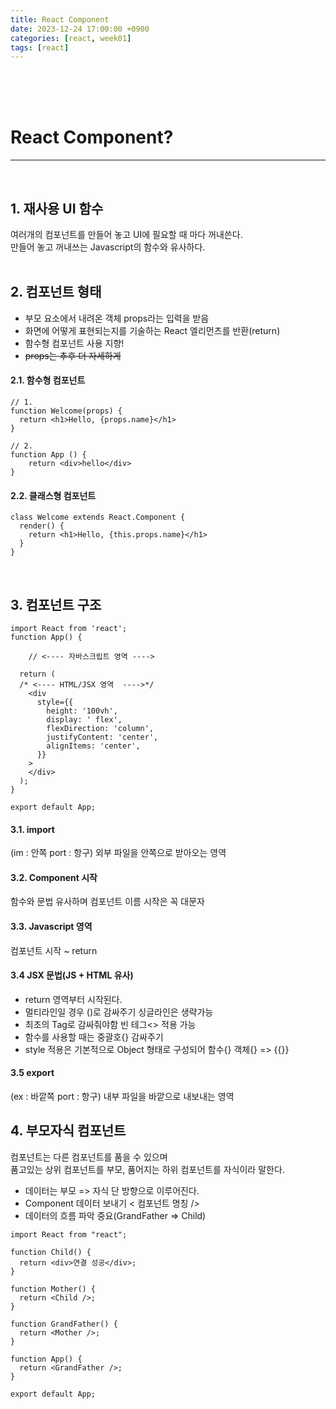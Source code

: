 ```yaml
---
title: React Component
date: 2023-12-24 17:00:00 +0900
categories: [react, week01]
tags: [react]
---
```


<br>
<br>
<br>

# React Component?
---
<br>

## 1. 재사용 UI 함수
여러개의 컴포넌트를 만들어 놓고 UI에 필요할 때 마다 꺼내쓴다.  
만들어 놓고 꺼내쓰는 Javascript의 함수와 유사하다.  
<br>

## 2. 컴포넌트 형태
- 부모 요소에서 내려온 객체 props라는 입력을 받음
- 화면에 어떻게 표현되는지를 기술하는 React 엘리먼츠를 반환(return)
- 함수형 컴포넌트 사용 지향!
- ~~props는 추후 더 자세하게~~

#### 2.1. 함수형 컴포넌트

```
// 1.
function Welcome(props) {
  return <h1>Hello, {props.name}</h1>
}

// 2.
function App () {
	return <div>hello</div>
}
```

#### 2.2. 클래스형 컴포넌트
```
class Welcome extends React.Component {
  render() {
    return <h1>Hello, {this.props.name}</h1>
  }
}
```  
<br>

## 3. 컴포넌트 구조

```
import React from 'react';
function App() {
  
	// <---- 자바스크립트 영역 ---->

  return (
  /* <---- HTML/JSX 영역  ---->*/
    <div
      style={{
        height: '100vh',
        display: ' flex',
        flexDirection: 'column',
        justifyContent: 'center',
        alignItems: 'center',
      }}
    >
    </div>
  );
}

export default App;
```

#### 3.1. import
(im : 안쪽 port : 항구) 외부 파일을 안쪽으로 받아오는 영역

#### 3.2. Component 시작 
함수와 문법 유사하며 컴포넌트 이름 시작은 꼭 대문자

#### 3.3. Javascript 영역 
컴포넌트 시작 ~ return

#### 3.4 JSX 문법(JS + HTML 유사)
- return 영역부터 시작된다.
- 멀티라인일 경우 ()로 감싸주기 싱글라인은 생략가능
- 최초의 Tag로 감싸줘야함 빈 테그<> 적용 가능  
- 함수를 사용할 때는 중괄호{} 감싸주기
- style 적용은 기본적으로 Object 형태로 구성되어 함수{} 객체{} => {{}}

#### 3.5 export
(ex : 바깥쪽 port : 항구) 내부 파일을 바깥으로 내보내는 영역
<br>

## 4. 부모자식 컴포넌트
컴포넌트는 다른 컴포넌트를 품을 수 있으며  
품고있는 상위 컴포넌트를 부모, 품어지는 하위 컴포넌트를 자식이라 말한다.  

- 데이터는 부모 => 자식 단 방향으로 이루어진다.
- Component 데이터 보내기 < 컴포넌트 명칭 />
- 데이터의 흐름 파악 중요(GrandFather => Child)

```
import React from "react";

function Child() {
  return <div>연결 성공</div>;
}

function Mother() {
  return <Child />;
}

function GrandFather() {
  return <Mother />;
}

function App() {
  return <GrandFather />;
}

export default App;
```
